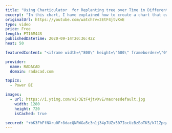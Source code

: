 ```yaml
---
title: "Using Charticulator  for Replanting tree over Time in Different Region of New Zealand"
excerpt: "In this chart, I have explained how to create a chart that each point of data shows coordination of the New Zealand Regio and in each data point you can see the amount of replanting for each year, I use Charticulator to draw this chart,  the original dataset is from Stat of New Zealand. But I made some"
originalUrl: https://youtube.com/watch?v=3EtF4jtvXvE
type: video
price: Free
length: PT16M44S
publishedDateTime: 2020-09-14T20:36:42Z
heat: 50

featuredContent: "<iframe width=\"800\" height=\"500\" frameborder=\"0\" src=\"https://www.youtube.com/embed/3EtF4jtvXvE\" allow=\"accelerometer; autoplay; encrypted-media; gyroscope; picture-in-picture\" allowfullscreen></iframe>"

provider:
  name: RADACAD
  domain: radacad.com

topics:
  - Power BI

images:
  - url: https://i.ytimg.com/vi/3EtF4jtvXvE/maxresdefault.jpg
    width: 1280
    height: 720
    isCached: true

secured: "+bK3FhFfNXru0Fr8dacQNRWGa5c3n1j34p7UZx507IocUzBzBoTK5/k71ZpqzuqBGcaG01RI1QiiD+/sMVobYgMkwS9He5Bi8PrmabzDmvWHh1DqLbNsMva55xu6M3rO3q7VRc+0gocY5ayk7q2HnZhxW4g3bNNylvm8tt1u8qawdhZ7Lhwn3rQIbroFhq3YUODVZebmtyUlSAlLP7ZfZG6ayfoDUPlBURi2rsNBQMq09hLC3uOYZJEpwXbHH+Q8kcxw/SIWWdWtFEiV3+8Y+s9Ie/kcj89nA9AyB0wlZtQB66aCRYc4P79m7Izz3kTvcK4EkDgX9VH+ewWfu8QKavjpRCi1Fj2Wqt/qVdsqCX8USD8n2p8HufSnDKHvwkvAjMWZjrD7zf01Nzx+GqWC6+r19rKVLAzrs0noFBH1bdA=;PMByO8QI0UXl4Lyo3AssnQ=="
---
```


